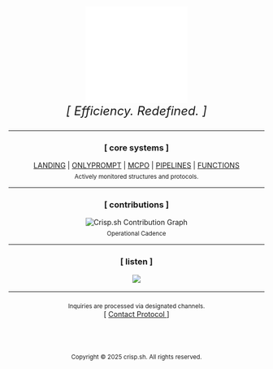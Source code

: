 <p align="center">
  <!-- Replace with your actual logo URL -->
  <!-- Minimalist or abstract logos work well -->
  <img src="../static/logo.svg" alt="crisp logo" width="200"/>
  <p align="center" style="font-size: 1.5rem; margin-top: -1rem;">
    <i>[ Efficiency. Redefined. ]</i> <!-- Or choose another cryptic tagline -->
  </p>
</p>

---

<h3 align="center">[ core systems ]</h3>

<p align="center">
  <!-- Replace with links to your key repositories -->
  <a href="https://github.com/crisp-sh/landing">LANDING</a> |
  <a href="https://github.com/crisp-sh/openwebui">ONLYPROMPT</a> |
  <a href="https://github.com/crisp-sh/mcpo">MCPO</a> |
  <a href="https://github.com/crisp-sh/pipelines">PIPELINES</a> |
  <a href="https://github.com/crisp-sh/functions">FUNCTIONS</a>
  <br/>
  <sub>Actively monitored structures and protocols.</sub>
</p>

---

<h3 align="center">[ contributions ]</h3>

<p align="center">
  <img src="https://ghchart.rshah.org/sellerscrisp" alt="Crisp.sh Contribution Graph" width="80%"/>
  <br/>
  <sub>Operational Cadence</sub>
</p>

---

<h3 align="center">[ listen ]</h3>

<p align="center">
  <a href="https://spotify-github-profile.kittinanx.com/api/view.svg?uid=sellershowland&redirect=true">
    <img src="https://spotify-github-profile.kittinanx.com/api/view.svg?uid=sellershowland&cover_image=true&theme=natemoo-re&show_offline=true&background_color=121212&interchange=true&bar_color=53b14f&bar_color_cover=false" />
  </a>
</p>

---

<p align="center">
  <sub>Inquiries are processed via designated channels.</sub>
  <br/>
  <!-- Replace with your preferred contact method: Issues, a specific repo, email link, etc. -->
  [ <a href="https://github.com/crisp-sh/.github-public/issues"> Contact Protocol </a> ]
</p>

<br/>
<br />

<p align="center">
  <sub>Copyright © 2025 crisp.sh. All rights reserved.</sub>
</p>
